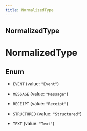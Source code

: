 ```yaml
---
title: NormalizedType
---
```

## NormalizedType


# NormalizedType

## Enum


* `EVENT` (value: `"Event"`)

* `MESSAGE` (value: `"Message"`)

* `RECEIPT` (value: `"Receipt"`)

* `STRUCTURED` (value: `"Structured"`)

* `TEXT` (value: `"Text"`)



